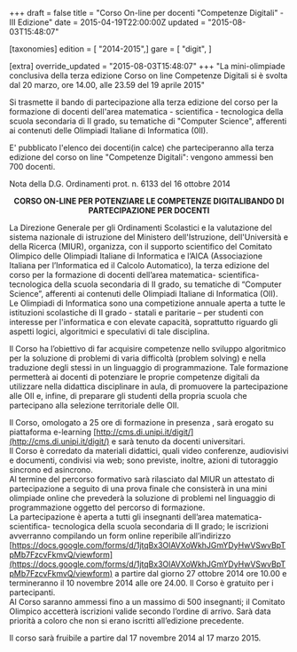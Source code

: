 +++
draft = false
title = "Corso On-line per docenti \"Competenze Digitali\" - III Edizione"
date = 2015-04-19T22:00:00Z
updated = "2015-08-03T15:48:07"

[taxonomies]
edition = [ "2014-2015",]
gare = [ "digit", ]

[extra]
override_updated = "2015-08-03T15:48:07"
+++
"La mini-olimpiade conclusiva della terza edizione Corso on line Competenze
Digitali si è svolta dal 20 marzo, ore 14.00, alle 23.59 del 19 aprile 2015"

Si trasmette il bando di partecipazione alla terza edizione del corso per la
formazione di docenti dell'area matematica - scientifica - tecnologica della
scuola secondaria di II grado, su tematiche di "Computer Science", afferenti ai
contenuti delle Olimpiadi Italiane di Informatica (0II).

E' pubblicato l'elenco dei docenti(in calce) che parteciperanno alla terza
edizione del corso on line "Competenze Digitali": vengono ammessi ben 700
docenti.

Nota della D.G. Ordinamenti prot. n. 6133 del 16 ottobre 2014

<div style="text-align: center;">

**CORSO ON-LINE PER POTENZIARE LE COMPETENZE DIGITALIBANDO DI PARTECIPAZIONE PER DOCENTI**

</div>

La Direzione Generale per gli Ordinamenti Scolastici e la valutazione del
sistema nazionale di istruzione del Ministero dell'Istruzione, dell'Università
e della Ricerca (MIUR), organizza, con il supporto scientifico del Comitato
Olimpico delle Olimpiadi Italiane di Informatica e l’AICA (Associazione
Italiana per l’Informatica ed il Calcolo Automatico), la terza edizione del
corso per la formazione di docenti dell’area matematica- scientifica-
tecnologica della scuola secondaria di II grado, su tematiche di “Computer
Science”, afferenti ai contenuti delle Olimpiadi Italiane di Informatica
(OII).<br/>Le Olimpiadi di Informatica sono una competizione annuale aperta a
tutte le istituzioni scolastiche di II grado - statali e paritarie – per
studenti con interesse per l'informatica e con elevate capacità, soprattutto
riguardo gli aspetti logici, algoritmici e speculativi di tale
disciplina.

Il Corso ha l’obiettivo di far acquisire competenze nello
sviluppo algoritmico per la soluzione di problemi di varia difficoltà (problem
solving) e nella traduzione degli stessi in un linguaggio di programmazione.
Tale formazione permetterà ai docenti di potenziare le proprie competenze
digitali da utilizzare nella didattica disciplinare in aula, di promuovere la
partecipazione alle OII e, infine, di preparare gli studenti della propria
scuola che partecipano alla selezione territoriale delle OII.

Il
Corso, omologato a 25 ore di formazione in presenza , sarà erogato su
piattaforma e-learning
[http://cms.di.unipi.it/digit/](http://cms.di.unipi.it/digit/) e sarà tenuto da
docenti universitari.<br/>Il Corso è corredato da materiali didattici, quali
video conferenze, audiovisivi e documenti, condivisi via web; sono previste,
inoltre, azioni di tutoraggio sincrono ed asincrono.<br/>Al termine del
percorso formativo sarà rilasciato dal MIUR un attestato di partecipazione a
seguito di una prova finale che consisterà in una mini olimpiade online che
prevederà la soluzione di problemi nel linguaggio di programmazione oggetto del
percorso di formazione.<br/>La partecipazione è aperta a tutti gli insegnanti
dell’area matematica- scientifica- tecnologica della scuola secondaria di II
grado; le iscrizioni avverranno compilando un form online reperibile
all’indirizzo
[https://docs.google.com/forms/d/1jtqBx3OlAVXoWkhJGmYDyHwVSwvBpTpMb7FzcvFkmvQ/viewform](https://docs.google.com/forms/d/1jtqBx3OlAVXoWkhJGmYDyHwVSwvBpTpMb7FzcvFkmvQ/viewform)
a partire dal giorno 27 ottobre 2014 ore 10.00 e termineranno il 10 novembre
2014 alle ore 24.00. Il Corso è gratuito per i partecipanti.<br/>Al Corso
saranno ammessi fino a un massimo di 500 insegnanti; il Comitato Olimpico
accetterà iscrizioni valide secondo l’ordine di arrivo. Sarà data priorità a
coloro che non si erano iscritti all’edizione precedente.

Il corso sarà fruibile a partire dal 17 novembre 2014 al 17 marzo 2015.
